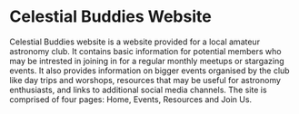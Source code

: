 # Celestial Buddies Website

Celestial Buddies website is a website provided for a local amateur astronomy club. It contains basic information for potential members who may be intrested in joining in for a regular monthly meetups or stargazing events. It also provides information on bigger events organised by the club like day trips and worshops, resources that may be useful for astronomy enthusiasts, and links to additional social media channels. The site is comprised of four pages: Home, Events, Resources and Join Us.
